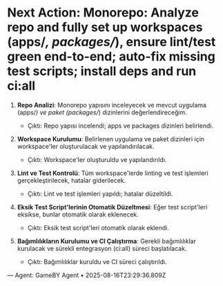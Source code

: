 # Next Action: Monorepo: Analyze repo and fully set up workspaces (apps/*, packages/*), ensure lint/test green end-to-end; auto-fix missing test scripts; install deps and run ci:all

1. **Repo Analizi**: Monorepo yapısını inceleyecek ve mevcut uygulama (apps/*) ve paket (packages/*) dizinlerini değerlendireceğim. 
   - Çıktı: Repo yapısı incelendi; apps ve packages dizinleri belirlendi.

2. **Workspace Kurulumu**: Belirlenen uygulama ve paket dizinleri için workspace'ler oluşturulacak ve yapılandırılacak.
   - Çıktı: Workspace'ler oluşturuldu ve yapılandırıldı.

3. **Lint ve Test Kontrolü**: Tüm workspace'lerde linting ve test işlemleri gerçekleştirilecek, hatalar giderilecek.
   - Çıktı: Lint ve test işlemleri yapıldı; hatalar düzeltildi.

4. **Eksik Test Script'lerinin Otomatik Düzeltmesi**: Eğer test script'leri eksikse, bunlar otomatik olarak eklenecek.
   - Çıktı: Eksik test script'leri otomatik olarak eklendi.

5. **Bağımlılıkların Kurulumu ve CI Çalıştırma**: Gerekli bağımlılıklar kurulacak ve sürekli entegrasyon (ci:all) süreci başlatılacak.
   - Çıktı: Bağımlılıklar kuruldu ve CI süreci çalıştırıldı.

— Agent: GameBY Agent • 2025-08-16T23:29:36.809Z
